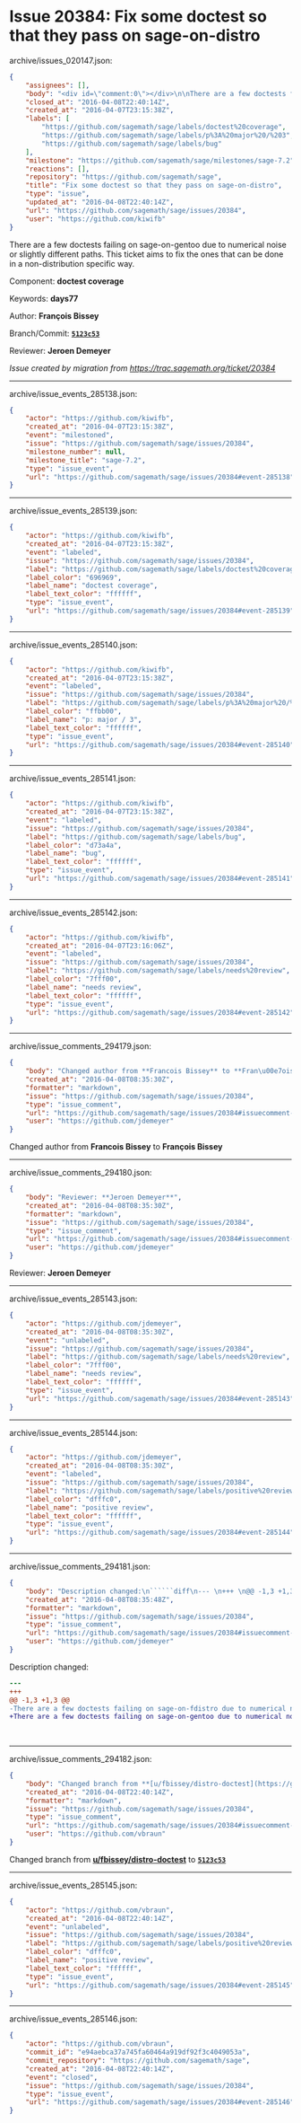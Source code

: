 # Issue 20384: Fix some doctest so that they pass on sage-on-distro

archive/issues_020147.json:
```json
{
    "assignees": [],
    "body": "<div id=\"comment:0\"></div>\n\nThere are a few doctests failing on sage-on-gentoo due to numerical noise or slightly different paths. This ticket aims to fix the ones that can be done in a non-distribution specific way.\n\n\n\nComponent: **doctest coverage**\n\nKeywords: **days77**\n\nAuthor: **Fran\u00e7ois Bissey**\n\nBranch/Commit: **[`5123c53`](https://github.com/sagemath/sagetrac-mirror/commit/5123c53a7239655b558e6a1b0ee8418d7cc101c0)**\n\nReviewer: **Jeroen Demeyer**\n\n_Issue created by migration from https://trac.sagemath.org/ticket/20384_\n\n",
    "closed_at": "2016-04-08T22:40:14Z",
    "created_at": "2016-04-07T23:15:38Z",
    "labels": [
        "https://github.com/sagemath/sage/labels/doctest%20coverage",
        "https://github.com/sagemath/sage/labels/p%3A%20major%20/%203",
        "https://github.com/sagemath/sage/labels/bug"
    ],
    "milestone": "https://github.com/sagemath/sage/milestones/sage-7.2",
    "reactions": [],
    "repository": "https://github.com/sagemath/sage",
    "title": "Fix some doctest so that they pass on sage-on-distro",
    "type": "issue",
    "updated_at": "2016-04-08T22:40:14Z",
    "url": "https://github.com/sagemath/sage/issues/20384",
    "user": "https://github.com/kiwifb"
}
```
<div id="comment:0"></div>

There are a few doctests failing on sage-on-gentoo due to numerical noise or slightly different paths. This ticket aims to fix the ones that can be done in a non-distribution specific way.



Component: **doctest coverage**

Keywords: **days77**

Author: **François Bissey**

Branch/Commit: **[`5123c53`](https://github.com/sagemath/sagetrac-mirror/commit/5123c53a7239655b558e6a1b0ee8418d7cc101c0)**

Reviewer: **Jeroen Demeyer**

_Issue created by migration from https://trac.sagemath.org/ticket/20384_





---

archive/issue_events_285138.json:
```json
{
    "actor": "https://github.com/kiwifb",
    "created_at": "2016-04-07T23:15:38Z",
    "event": "milestoned",
    "issue": "https://github.com/sagemath/sage/issues/20384",
    "milestone_number": null,
    "milestone_title": "sage-7.2",
    "type": "issue_event",
    "url": "https://github.com/sagemath/sage/issues/20384#event-285138"
}
```



---

archive/issue_events_285139.json:
```json
{
    "actor": "https://github.com/kiwifb",
    "created_at": "2016-04-07T23:15:38Z",
    "event": "labeled",
    "issue": "https://github.com/sagemath/sage/issues/20384",
    "label": "https://github.com/sagemath/sage/labels/doctest%20coverage",
    "label_color": "696969",
    "label_name": "doctest coverage",
    "label_text_color": "ffffff",
    "type": "issue_event",
    "url": "https://github.com/sagemath/sage/issues/20384#event-285139"
}
```



---

archive/issue_events_285140.json:
```json
{
    "actor": "https://github.com/kiwifb",
    "created_at": "2016-04-07T23:15:38Z",
    "event": "labeled",
    "issue": "https://github.com/sagemath/sage/issues/20384",
    "label": "https://github.com/sagemath/sage/labels/p%3A%20major%20/%203",
    "label_color": "ffbb00",
    "label_name": "p: major / 3",
    "label_text_color": "ffffff",
    "type": "issue_event",
    "url": "https://github.com/sagemath/sage/issues/20384#event-285140"
}
```



---

archive/issue_events_285141.json:
```json
{
    "actor": "https://github.com/kiwifb",
    "created_at": "2016-04-07T23:15:38Z",
    "event": "labeled",
    "issue": "https://github.com/sagemath/sage/issues/20384",
    "label": "https://github.com/sagemath/sage/labels/bug",
    "label_color": "d73a4a",
    "label_name": "bug",
    "label_text_color": "ffffff",
    "type": "issue_event",
    "url": "https://github.com/sagemath/sage/issues/20384#event-285141"
}
```



---

archive/issue_events_285142.json:
```json
{
    "actor": "https://github.com/kiwifb",
    "created_at": "2016-04-07T23:16:06Z",
    "event": "labeled",
    "issue": "https://github.com/sagemath/sage/issues/20384",
    "label": "https://github.com/sagemath/sage/labels/needs%20review",
    "label_color": "7fff00",
    "label_name": "needs review",
    "label_text_color": "ffffff",
    "type": "issue_event",
    "url": "https://github.com/sagemath/sage/issues/20384#event-285142"
}
```



---

archive/issue_comments_294179.json:
```json
{
    "body": "Changed author from **Francois Bissey** to **Fran\u00e7ois Bissey**",
    "created_at": "2016-04-08T08:35:30Z",
    "formatter": "markdown",
    "issue": "https://github.com/sagemath/sage/issues/20384",
    "type": "issue_comment",
    "url": "https://github.com/sagemath/sage/issues/20384#issuecomment-294179",
    "user": "https://github.com/jdemeyer"
}
```

Changed author from **Francois Bissey** to **François Bissey**



---

archive/issue_comments_294180.json:
```json
{
    "body": "Reviewer: **Jeroen Demeyer**",
    "created_at": "2016-04-08T08:35:30Z",
    "formatter": "markdown",
    "issue": "https://github.com/sagemath/sage/issues/20384",
    "type": "issue_comment",
    "url": "https://github.com/sagemath/sage/issues/20384#issuecomment-294180",
    "user": "https://github.com/jdemeyer"
}
```

Reviewer: **Jeroen Demeyer**



---

archive/issue_events_285143.json:
```json
{
    "actor": "https://github.com/jdemeyer",
    "created_at": "2016-04-08T08:35:30Z",
    "event": "unlabeled",
    "issue": "https://github.com/sagemath/sage/issues/20384",
    "label": "https://github.com/sagemath/sage/labels/needs%20review",
    "label_color": "7fff00",
    "label_name": "needs review",
    "label_text_color": "ffffff",
    "type": "issue_event",
    "url": "https://github.com/sagemath/sage/issues/20384#event-285143"
}
```



---

archive/issue_events_285144.json:
```json
{
    "actor": "https://github.com/jdemeyer",
    "created_at": "2016-04-08T08:35:30Z",
    "event": "labeled",
    "issue": "https://github.com/sagemath/sage/issues/20384",
    "label": "https://github.com/sagemath/sage/labels/positive%20review",
    "label_color": "dfffc0",
    "label_name": "positive review",
    "label_text_color": "ffffff",
    "type": "issue_event",
    "url": "https://github.com/sagemath/sage/issues/20384#event-285144"
}
```



---

archive/issue_comments_294181.json:
```json
{
    "body": "Description changed:\n``````diff\n--- \n+++ \n@@ -1,3 +1,3 @@\n-There are a few doctests failing on sage-on-fdistro due to numerical noise or slightly different paths. This ticket aims to fix the ones that can be done in a non-distribution specific way.\n+There are a few doctests failing on sage-on-gentoo due to numerical noise or slightly different paths. This ticket aims to fix the ones that can be done in a non-distribution specific way.\n \n \n``````\n",
    "created_at": "2016-04-08T08:35:48Z",
    "formatter": "markdown",
    "issue": "https://github.com/sagemath/sage/issues/20384",
    "type": "issue_comment",
    "url": "https://github.com/sagemath/sage/issues/20384#issuecomment-294181",
    "user": "https://github.com/jdemeyer"
}
```

Description changed:
``````diff
--- 
+++ 
@@ -1,3 +1,3 @@
-There are a few doctests failing on sage-on-fdistro due to numerical noise or slightly different paths. This ticket aims to fix the ones that can be done in a non-distribution specific way.
+There are a few doctests failing on sage-on-gentoo due to numerical noise or slightly different paths. This ticket aims to fix the ones that can be done in a non-distribution specific way.
 
 
``````




---

archive/issue_comments_294182.json:
```json
{
    "body": "Changed branch from **[u/fbissey/distro-doctest](https://github.com/sagemath/sagetrac-mirror/tree/u/fbissey/distro-doctest)** to **[`5123c53`](https://github.com/sagemath/sagetrac-mirror/commit/5123c53a7239655b558e6a1b0ee8418d7cc101c0)**",
    "created_at": "2016-04-08T22:40:14Z",
    "formatter": "markdown",
    "issue": "https://github.com/sagemath/sage/issues/20384",
    "type": "issue_comment",
    "url": "https://github.com/sagemath/sage/issues/20384#issuecomment-294182",
    "user": "https://github.com/vbraun"
}
```

Changed branch from **[u/fbissey/distro-doctest](https://github.com/sagemath/sagetrac-mirror/tree/u/fbissey/distro-doctest)** to **[`5123c53`](https://github.com/sagemath/sagetrac-mirror/commit/5123c53a7239655b558e6a1b0ee8418d7cc101c0)**



---

archive/issue_events_285145.json:
```json
{
    "actor": "https://github.com/vbraun",
    "created_at": "2016-04-08T22:40:14Z",
    "event": "unlabeled",
    "issue": "https://github.com/sagemath/sage/issues/20384",
    "label": "https://github.com/sagemath/sage/labels/positive%20review",
    "label_color": "dfffc0",
    "label_name": "positive review",
    "label_text_color": "ffffff",
    "type": "issue_event",
    "url": "https://github.com/sagemath/sage/issues/20384#event-285145"
}
```



---

archive/issue_events_285146.json:
```json
{
    "actor": "https://github.com/vbraun",
    "commit_id": "e94aebca37a745fa60464a919df92f3c4049053a",
    "commit_repository": "https://github.com/sagemath/sage",
    "created_at": "2016-04-08T22:40:14Z",
    "event": "closed",
    "issue": "https://github.com/sagemath/sage/issues/20384",
    "type": "issue_event",
    "url": "https://github.com/sagemath/sage/issues/20384#event-285146"
}
```
